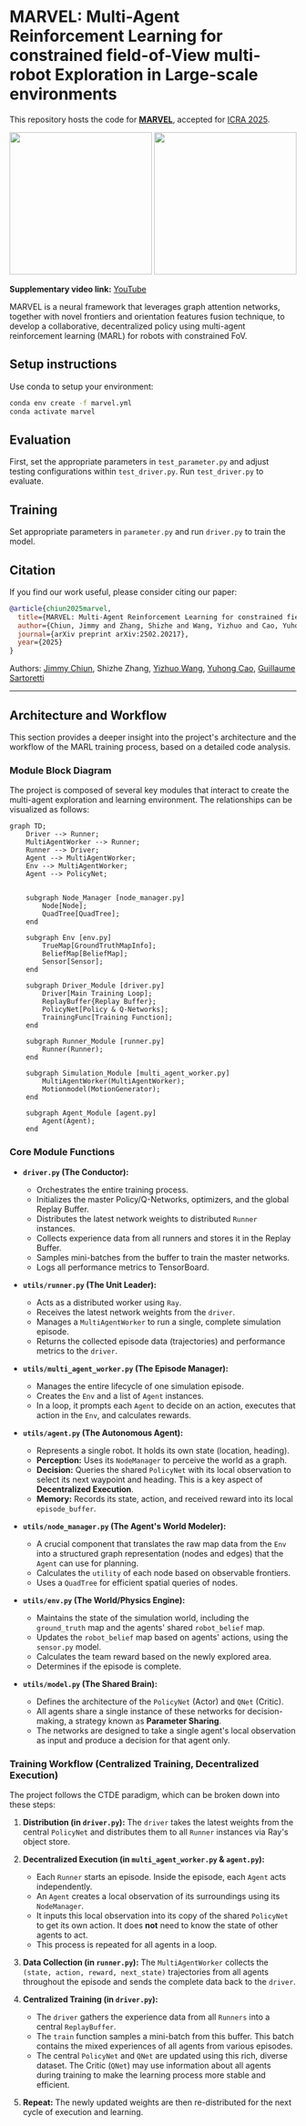 # MARVEL: Multi-Agent Reinforcement Learning for constrained field-of-View multi-robot Exploration in Large-scale environments

This repository hosts the code for [**MARVEL**](https://arxiv.org/abs/2502.20217), accepted for [ICRA 2025](https://2025.ieee-icra.org/).

<div>
   <img src="utils/media/MARVEL.gif" height="250"/>
   <img src="utils/media/Hardware_validation.gif" height="250"/>
</div>

**Supplementary video link:** [YouTube](https://youtu.be/uwQqkruBvwY)

MARVEL is a neural framework that leverages graph attention networks, together with novel frontiers and orientation features fusion technique, to develop a collaborative, decentralized policy using multi-agent reinforcement learning (MARL) for robots with constrained FoV. 

## Setup instructions

Use conda to setup your environment:

```bash
conda env create -f marvel.yml
conda activate marvel
```

## Evaluation

First, set the appropriate parameters in `test_parameter.py` and adjust testing configurations within `test_driver.py`. Run `test_driver.py` to evaluate.

## Training

Set appropriate parameters in `parameter.py` and run `driver.py` to train the model.


## Citation

If you find our work useful, please consider citing our paper:

```bibtex
@article{chiun2025marvel,
  title={MARVEL: Multi-Agent Reinforcement Learning for constrained field-of-View multi-robot Exploration in Large-scale environments},
  author={Chiun, Jimmy and Zhang, Shizhe and Wang, Yizhuo and Cao, Yuhong and Sartoretti, Guillaume},
  journal={arXiv preprint arXiv:2502.20217},
  year={2025}
}

```

Authors:
[Jimmy Chiun](https://www.linkedin.com/in/jimmychiun/),
Shizhe Zhang,
[Yizhuo Wang](https://www.yizhuo-wang.com/),
[Yuhong Cao](https://www.yuhongcao.online/),
[Guillaume Sartoretti](https://cde.nus.edu.sg/me/staff/sartoretti-guillaume-a/)

---

## Architecture and Workflow

This section provides a deeper insight into the project's architecture and the workflow of the MARL training process, based on a detailed code analysis.

### Module Block Diagram

The project is composed of several key modules that interact to create the multi-agent exploration and learning environment. The relationships can be visualized as follows:

```mermaid
graph TD;
    Driver --> Runner;
    MultiAgentWorker --> Runner;
    Runner --> Driver;
    Agent --> MultiAgentWorker;
    Env --> MultiAgentWorker;
    Agent --> PolicyNet;


    subgraph Node_Manager [node_manager.py]
        Node[Node];
        QuadTree[QuadTree];
    end

    subgraph Env [env.py]
        TrueMap[GroundTruthMapInfo];
        BeliefMap[BeliefMap];
        Sensor[Sensor];
    end

    subgraph Driver_Module [driver.py]
        Driver[Main Training Loop];
        ReplayBuffer{Replay Buffer};
        PolicyNet[Policy & Q-Networks];
        TrainingFunc[Training Function];
    end

    subgraph Runner_Module [runner.py]
        Runner(Runner);
    end

    subgraph Simulation_Module [multi_agent_worker.py]
        MultiAgentWorker(MultiAgentWorker);
        Motionmodel(MotionGenerator);
    end

    subgraph Agent_Module [agent.py]
        Agent(Agent);
    end
```

### Core Module Functions

*   **`driver.py` (The Conductor):**
    *   Orchestrates the entire training process.
    *   Initializes the master Policy/Q-Networks, optimizers, and the global Replay Buffer.
    *   Distributes the latest network weights to distributed `Runner` instances.
    *   Collects experience data from all runners and stores it in the Replay Buffer.
    *   Samples mini-batches from the buffer to train the master networks.
    *   Logs all performance metrics to TensorBoard.

*   **`utils/runner.py` (The Unit Leader):**
    *   Acts as a distributed worker using `Ray`.
    *   Receives the latest network weights from the `driver`.
    *   Manages a `MultiAgentWorker` to run a single, complete simulation episode.
    *   Returns the collected episode data (trajectories) and performance metrics to the `driver`.

*   **`utils/multi_agent_worker.py` (The Episode Manager):**
    *   Manages the entire lifecycle of one simulation episode.
    *   Creates the `Env` and a list of `Agent` instances.
    *   In a loop, it prompts each `Agent` to decide on an action, executes that action in the `Env`, and calculates rewards.

*   **`utils/agent.py` (The Autonomous Agent):**
    *   Represents a single robot. It holds its own state (location, heading).
    *   **Perception:** Uses its `NodeManager` to perceive the world as a graph.
    *   **Decision:** Queries the shared `PolicyNet` with its local observation to select its next waypoint and heading. This is a key aspect of **Decentralized Execution**.
    *   **Memory:** Records its state, action, and received reward into its local `episode_buffer`.

*   **`utils/node_manager.py` (The Agent's World Modeler):**
    *   A crucial component that translates the raw map data from the `Env` into a structured graph representation (nodes and edges) that the `Agent` can use for planning.
    *   Calculates the `utility` of each node based on observable frontiers.
    *   Uses a `QuadTree` for efficient spatial queries of nodes.

*   **`utils/env.py` (The World/Physics Engine):**
    *   Maintains the state of the simulation world, including the `ground_truth` map and the agents' shared `robot_belief` map.
    *   Updates the `robot_belief` map based on agents' actions, using the `sensor.py` model.
    *   Calculates the team reward based on the newly explored area.
    *   Determines if the episode is complete.

*   **`utils/model.py` (The Shared Brain):**
    *   Defines the architecture of the `PolicyNet` (Actor) and `QNet` (Critic).
    *   All agents share a single instance of these networks for decision-making, a strategy known as **Parameter Sharing**.
    *   The networks are designed to take a single agent's local observation as input and produce a decision for that agent only.

### Training Workflow (Centralized Training, Decentralized Execution)

The project follows the CTDE paradigm, which can be broken down into these steps:

1.  **Distribution (in `driver.py`):** The `driver` takes the latest weights from the central `PolicyNet` and distributes them to all `Runner` instances via Ray's object store.

2.  **Decentralized Execution (in `multi_agent_worker.py` & `agent.py`):**
    *   Each `Runner` starts an episode. Inside the episode, each `Agent` acts independently.
    *   An `Agent` creates a local observation of its surroundings using its `NodeManager`.
    *   It inputs this local observation into its copy of the shared `PolicyNet` to get its own action. It does **not** need to know the state of other agents to act.
    - This process is repeated for all agents in a loop.

3.  **Data Collection (in `runner.py`):** The `MultiAgentWorker` collects the `(state, action, reward, next_state)` trajectories from all agents throughout the episode and sends the complete data back to the `driver`.

4.  **Centralized Training (in `driver.py`):**
    *   The `driver` gathers the experience data from all `Runners` into a central `ReplayBuffer`.
    *   The `train` function samples a mini-batch from this buffer. This batch contains the mixed experiences of all agents from various episodes.
    *   The central `PolicyNet` and `QNet` are updated using this rich, diverse dataset. The Critic (`QNet`) may use information about all agents during training to make the learning process more stable and efficient.

5.  **Repeat:** The newly updated weights are then re-distributed for the next cycle of execution and learning.
